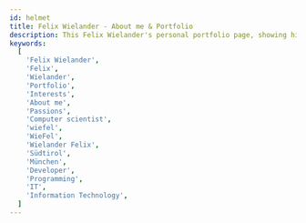 ```yaml
---
id: helmet
title: Felix Wielander - About me & Portfolio
description: This Felix Wielander's personal portfolio page, showing his interests and the projects that he has made.
keywords:
  [
    'Felix Wielander',
    'Felix',
    'Wielander',
    'Portfolio',
    'Interests',
    'About me',
    'Passions',
    'Computer scientist',
    'wiefel',
    'WieFel',
    'Wielander Felix',
    'Südtirol',
    'München',
    'Developer',
    'Programming',
    'IT',
    'Information Technology',
  ]
---
```

